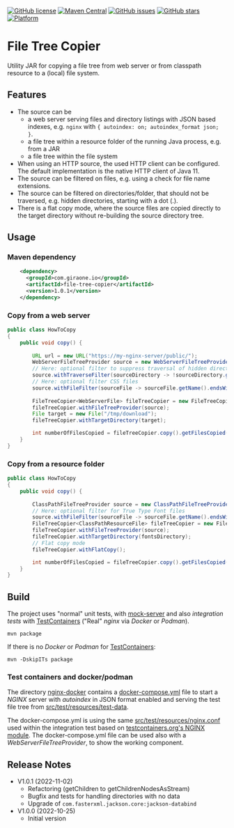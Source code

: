[![GitHub license](https://img.shields.io/github/license/giraone/file-tree-copier)](https://github.com/giraone/file-tree-copier/blob/master/LICENSE)
[![Maven Central](https://img.shields.io/badge/Maven%20Central-1.0.1-blue)](https://mvnrepository.com/artifact/com.giraone.io/file-tree-copier)
[![GitHub issues](https://img.shields.io/github/issues/giraone/file-tree-copier)](https://github.com/giraone/file-tree-copier/issues)
[![GitHub stars](https://img.shields.io/github/stars/giraone/file-tree-copier)](https://github.com/giraone/file-tree-copier/stargazers)
[![Platform](https://img.shields.io/badge/platform-jre11%2B-blue)](https://github.com/giraone/file-tree-copier/pom.xml)

# File Tree Copier

Utility JAR for copying a file tree from web server or from classpath resource to a (local) file system.

## Features

- The source can be
  - a web server serving files and directory listings with JSON based indexes, e.g. `nginx` with `{ autoindex: on; autoindex_format json; }`.
  - a file tree within a resource folder of the running Java process, e.g. from a JAR
  - a file tree within the file system
- When using an HTTP source, the used HTTP client can be configured. The default implementation is the native HTTP client
  of Java 11.
- The source can be filtered on files, e.g. using a check for file name extensions.
- The source can be filtered on directories/folder, that should not be traversed, e.g. hidden directories, starting with a dot (.). 
- There is a flat copy mode, where the source files are copied directly to the target directory without re-building the source directory tree.

## Usage

### Maven dependency

```xml
    <dependency>
      <groupId>com.giraone.io</groupId>
      <artifactId>file-tree-copier</artifactId>
      <version>1.0.1</version>
    </dependency>
```

### Copy from a web server

```java
public class HowToCopy
{
    public void copy() {
        
        URL url = new URL("https://my-nginx-server/public/");
        WebServerFileTreeProvider source = new WebServerFileTreeProvider(url);
        // Here: optional filter to suppress traversal of hidden directories
        source.withTraverseFilter(sourceDirectory -> !sourceDirectory.getName().startsWith("."));
        // Here: optional filter CSS files
        source.withFileFilter(sourceFile -> sourceFile.getName().endsWith(".css"));
        
        FileTreeCopier<WebServerFile> fileTreeCopier = new FileTreeCopier<>();
        fileTreeCopier.withFileTreeProvider(source);
        File target = new File("/tmp/download");
        fileTreeCopier.withTargetDirectory(target);

        int numberOfFilesCopied = fileTreeCopier.copy().getFilesCopied();
    }
}
```

### Copy from a resource folder

```java
public class HowToCopy
{
    public void copy() {
        
        ClassPathFileTreeProvider source = new ClassPathFileTreeProvider("classpath:fonts/");
        // Here: optional filter for True Type Font files
        source.withFileFilter(sourceFile -> sourceFile.getName().endsWith(".ttf"));
        FileTreeCopier<ClassPathResourceFile> fileTreeCopier = new FileTreeCopier<>();
        fileTreeCopier.withFileTreeProvider(source);
        fileTreeCopier.withTargetDirectory(fontsDirectory);
        // Flat copy mode
        fileTreeCopier.withFlatCopy();

        int numberOfFilesCopied = fileTreeCopier.copy().getFilesCopied();
    }
}
```

## Build

The project uses "normal" unit tests, with [mock-server](https://www.mock-server.com/) and also
*integration tests* with [TestContainers](https://www.testcontainers.org/) ("Real" *nginx* via *Docker* or *Podman*). 

```script
mvn package
```

If there is no *Docker* or *Podman* for [TestContainers](https://www.testcontainers.org/):

```script
mvn -DskipITs package
```

### Test containers and docker/podman

The directory [nginx-docker](nginx-docker) contains a [docker-compose.yml](nginx-docker/docker-compose.yml) file
to start a *NGINX* server with *autoindex* in JSON format enabled and serving the test file tree
from [src/test/resources/test-data](src/test/resources/test-data).

The docker-compose.yml is using the same [src/test/resources/nginx.conf](src/test/resources/nginx.conf)
used within the integration test based on [testcontainers.org's NGINX module](https://www.testcontainers.org/modules/nginx/).
The docker-compose.yml file can be used also with a *WebServerFileTreeProvider*, to show the working component.

## Release Notes

- V1.0.1 (2022-11-02)
  - Refactoring (getChildren to getChildrenNodesAsStream)
  - Bugfix and tests for handling directories with no data
  - Upgrade of `com.fasterxml.jackson.core:jackson-databind`
- V1.0.0 (2022-10-25)
  - Initial version